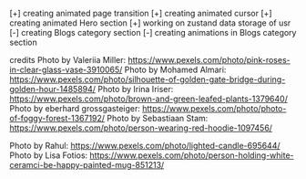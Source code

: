 [+] creating animated page transition
[+] creating animated cursor
[+] creating animated Hero section
[+] working on zustand data storage of usr
[-] creating Blogs category section
[-] creating animations in Blogs category section

credits
Photo by Valeriia Miller: https://www.pexels.com/photo/pink-roses-in-clear-glass-vase-3910065/
Photo by Mohamed Almari: https://www.pexels.com/photo/silhouette-of-golden-gate-bridge-during-golden-hour-1485894/
Photo by Irina Iriser: https://www.pexels.com/photo/brown-and-green-leafed-plants-1379640/
Photo by eberhard grossgasteiger: https://www.pexels.com/photo/photo-of-foggy-forest-1367192/
Photo by Sebastiaan Stam: https://www.pexels.com/photo/person-wearing-red-hoodie-1097456/

Photo by Rahul: https://www.pexels.com/photo/lighted-candle-695644/
Photo by Lisa Fotios: https://www.pexels.com/photo/person-holding-white-ceramci-be-happy-painted-mug-851213/